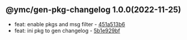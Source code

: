 <a name="1.0.0">

## @ymc/gen-pkg-changelog 1.0.0(2022-11-25)</a> 
- feat: enable pkgs and msg filter - [451a513b6](https://github.com/ymc-github/js-idea/commit/d451a513b696507ddc0fe79efb463140d98a04ea "feat(core): enable pkgs and msg filter&#10;&#10;filter pkgs with option.onlyPkgs&#10;filter msg with option.ignoreTypes&#10;filter msg with option.ignoreSubjects&#10;&#10;generated by ymc@robot")
- feat: ini pkg to gen changelog - [5b1e929bf](https://github.com/ymc-github/js-idea/commit/b5b1e929bff081a8ae5f66bc1443f71a9ef50c8c "feat(core): ini pkg to gen changelog&#10;&#10;set table center&#10;set col width&#10;set row color&#10;&#10;generated by ymc@robot")